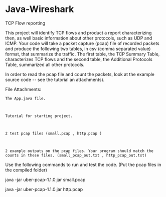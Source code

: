 # Java-Wireshark

TCP Flow reporting

This project will identify TCP flows and product a report characterizing then, as well basic information about other protocols, such as UDP and ICMP.  Your code will take a packet capture (pcap) file of recorded packets and produce the following two tables, in csv (comma separated value) format, that summarize the traffic. The first table, the TCP Summary Table, characterizes TCP flows and the second table, the Additional Protocols Table,  summarized all other protocols.


In order to read the pcap file and count the packets, look at the example source code -- see the tutorial an attachments). 

File Attachments: 

      

    The App.java file.
      
      

    Tutorial for starting project.
      
      

    2 test pcap files (small.pcap , http.pcap )
      
      

    2 example outputs on the pcap files. Your program should match the counts in these files. (small_pcap_out.txt , http_pcap_out.txt)
      

Use the following commands to run and test the code. (Put the pcap files in the compiled folder)

java -jar uber-pcap-1.1.0.jar small.pcap

java -jar uber-pcap-1.1.0.jar http.pcap
